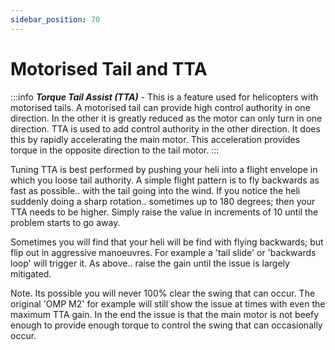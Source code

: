 ```yaml
---
sidebar_position: 70
---
```


# Motorised Tail and TTA

:::info
***Torque Tail Assist (TTA)*** - This is a feature used for helicopters with motorised tails. A motorised tail can provide high control authority in one direction. In the other it is greatly reduced as the motor can only turn in one direction. TTA is used to add control authority in the other direction. It does this by rapidly accelerating the main motor. This acceleration provides torque in the opposite direction to the tail motor.
:::

Tuning TTA is best performed by pushing your heli into a flight envelope in which you loose tail authority.   A simple flight pattern is to fly backwards as fast as possible.. with the tail going into the wind.   If you notice the heli suddenly doing a sharp rotation.. sometimes up to 180 degrees; then your TTA needs to be higher.  Simply raise the value in increments of 10 until the problem starts to go away.

Sometimes you will find that your heli will be find with flying backwards; but flip out in aggressive manoeuvres.   For example a 'tail slide' or 'backwards loop' will trigger it.  As above.. raise the gain until the issue is largely mitigated.

Note.  Its possible you will never 100% clear the swing that can occur.     The original 'OMP M2' for example will still show the issue at times with even the maximum TTA gain.   In the end the issue is that the main motor is not beefy enough to provide enough torque to control the swing that can occasionally occur.
